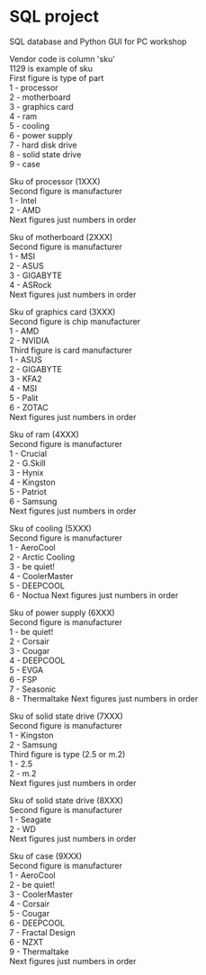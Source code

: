 # SQL project
SQL database and Python GUI for PC workshop
  
Vendor code is column 'sku'  
1129 is example of sku  
First figure is type of part  
	1 - processor  
	2 - motherboard   
	3 - graphics card  
	4 - ram  
	5 - cooling  
	6 - power supply  
	7 - hard disk drive  
	8 - solid state drive  
	9 - case  
  
Sku of processor (1XXX)  
Second figure is manufacturer  
	1 - Intel  
	2 - AMD  
Next figures just numbers in order  
  
Sku of motherboard (2XXX)  
Second figure is manufacturer  
	1 - MSI  
	2 - ASUS  
	3 - GIGABYTE  
	4 - ASRock  
Next figures just numbers in order  
  
Sku of graphics card (3XXX)  
Second figure is chip manufacturer  
	1 - AMD  
	2 - NVIDIA  
Third figure is card manufacturer  
	1 - ASUS  
	2 - GIGABYTE  
	3 - KFA2  
	4 - MSI  
	5 - Palit  
	6 - ZOTAC  
Next figures just numbers in order  
  
Sku of ram (4XXX)  
Second figure is manufacturer  
	1 - Crucial  
	2 - G.Skill  
	3 - Hynix  
	4 - Kingston  
	5 - Patriot  
	6 - Samsung  
Next figures just numbers in order  
  
Sku of cooling (5XXX)  
Second figure is manufacturer  
	1 - AeroCool  
	2 - Arctic Cooling  
	3 - be quiet!  
	4 - CoolerMaster  
	5 - DEEPCOOL  
	6 - Noctua
Next figures just numbers in order  
  
Sku of power supply (6XXX)  
Second figure is manufacturer  
	1 - be quiet!  
	2 - Corsair  
	3 - Cougar  
	4 - DEEPCOOL  
	5 - EVGA    
	6 - FSP  
	7 - Seasonic  
	8 - Thermaltake
Next figures just numbers in order  
  
Sku of solid state drive (7XXX)  
Second figure is manufacturer  
	1 - Kingston  
	2 - Samsung   
Third figure is type (2.5 or m.2)  
	 1 - 2.5  
	 2 - m.2  
Next figures just numbers in order  

Sku of solid state drive (8XXX)  
Second figure is manufacturer  
	1 - Seagate  
	2 - WD  
Next figures just numbers in order  
  
Sku of case (9XXX)  
Second figure is manufacturer  
	1 - AeroCool  
	2 - be quiet!  
	3 - CoolerMaster  
	4 - Corsair  
	5 - Cougar  
	6 - DEEPCOOL  
	7 - Fractal Design  
	6 - NZXT  
	9 - Thermaltake  
Next figures just numbers in order  
  
